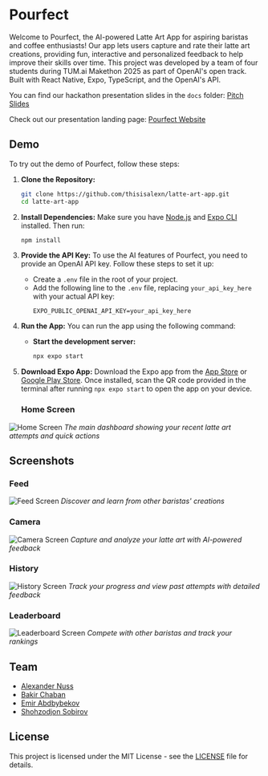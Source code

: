 # Pourfect

Welcome to Pourfect, the AI-powered Latte Art App for aspiring baristas and coffee enthusiasts! Our app lets users capture and rate their latte art creations, providing fun, interactive and personalized feedback to help improve their skills over time. This project was developed by a team of four students during TUM.ai Makethon 2025 as part of OpenAI's open track. Built with React Native, Expo, TypeScript, and the OpenAI's API.

You can find our hackathon presentation slides in the `docs` folder: [Pitch Slides](docs/pourfect-pitch-slides.pdf)

Check out our presentation landing page: [Pourfect Website](https://pourfect.vercel.app/)

## Demo

To try out the demo of Pourfect, follow these steps:

1. **Clone the Repository:**
   ```bash
   git clone https://github.com/thisisalexn/latte-art-app.git
   cd latte-art-app
   ```

2. **Install Dependencies:**
   Make sure you have [Node.js](https://nodejs.org/) and [Expo CLI](https://docs.expo.dev/get-started/installation/) installed. Then run:
   ```bash
   npm install
   ```

3. **Provide the API Key:**
   To use the AI features of Pourfect, you need to provide an OpenAI API key. Follow these steps to set it up:
   - Create a `.env` file in the root of your project.
   - Add the following line to the `.env` file, replacing `your_api_key_here` with your actual API key:
     ```
     EXPO_PUBLIC_OPENAI_API_KEY=your_api_key_here
     ```

4. **Run the App:**
   You can run the app using the following command:
   - **Start the development server:**
     ```bash
     npx expo start
     ```

5. **Download Expo App:**
   Download the Expo app from the [App Store](https://apps.apple.com/us/app/expo-go/id982107779) or [Google Play Store](https://play.google.com/store/apps/details?id=host.exp.exponent). Once installed, scan the QR code provided in the terminal after running `npx expo start` to open the app on your device.

   ### Home Screen
![Home Screen](docs/home.PNG)
*The main dashboard showing your recent latte art attempts and quick actions*

## Screenshots

### Feed
![Feed Screen](docs/feed.PNG)
*Discover and learn from other baristas' creations*

### Camera
![Camera Screen](docs/camera.PNG)
*Capture and analyze your latte art with AI-powered feedback*

### History
![History Screen](docs/history.PNG)
*Track your progress and view past attempts with detailed feedback*

### Leaderboard
![Leaderboard Screen](docs/leaderboard.PNG)
*Compete with other baristas and track your rankings*

## Team

- [Alexander Nuss](https://github.com/thisisalexn)
- [Bakir Chaban](https://github.com/Kingmopser)
- [Emir Abdbybekov](https://github.com/EMIRABYBEKOV) 
- [Shohzodjon Sobirov](https://github.com/shodiBoy1)

## License

This project is licensed under the MIT License - see the [LICENSE](LICENSE) file for details.